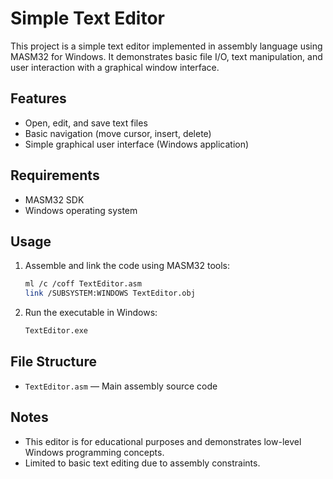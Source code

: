 # Simple Text Editor

This project is a simple text editor implemented in assembly language using MASM32 for Windows. It demonstrates basic file I/O, text manipulation, and user interaction with a graphical window interface.

## Features

- Open, edit, and save text files
- Basic navigation (move cursor, insert, delete)
- Simple graphical user interface (Windows application)

## Requirements

- MASM32 SDK
- Windows operating system

## Usage

1. Assemble and link the code using MASM32 tools:
    ```sh
    ml /c /coff TextEditor.asm
    link /SUBSYSTEM:WINDOWS TextEditor.obj
    ```
2. Run the executable in Windows:
    ```sh
    TextEditor.exe
    ```

## File Structure

- `TextEditor.asm` — Main assembly source code

## Notes

- This editor is for educational purposes and demonstrates low-level Windows programming concepts.
- Limited to basic text editing due to assembly constraints.

